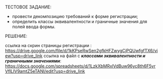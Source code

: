 ТЕСТОВОЕ ЗАДАНИЕ:

- провести декомпозицию требований к форме регистрации;
- определить классы эквивалентности и граничные значения для полей ввода формы.

РЕШЕНИЕ:

ссылка на скрин страницы регистрации : https://drive.google.com/file/d/1kKPseRwSen2gfkHFZwygCjPQUwfgfTX6/view?usp=drive_link
ссылка на файл с __*классами эквивалентности и граничными значениями*__: https://docs.google.com/spreadsheets/d/1LzkXbMRxlVdBuw96yc8th6F5vrVfILIV9amtZ5eTANI/edit?usp=drive_link

